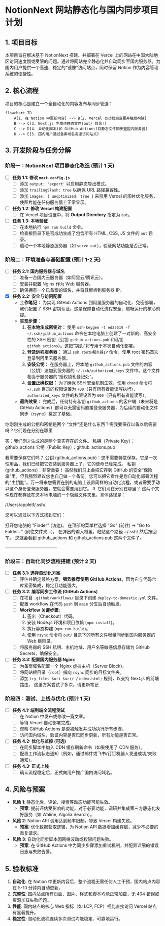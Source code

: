 # NotionNext 网站静态化与国内同步项目计划

## 1. 项目目标

本项目旨在解决基于 NotionNext 搭建、并部署在 Vercel 上的网站在中国大陆地区访问速度慢或受限的问题。通过将网站完全静态化并自动同步至国内服务器，为国内用户提供一个高速、稳定的“镜像”访问站点，同时保留 Notion 作为内容管理系统的便捷性。

## 2. 核心流程

项目的核心是建立一个全自动化的内容发布与同步管道：

```mermaid
flowchart TD
    A[1. 在 Notion 中更新内容] --> B[2. Vercel 自动检测变更并触发构建]
    B --> C[3. Next.js 生成纯静态文件(out/ 目录)]
    C --> D[4. 自动化脚本(如 GitHub Actions)将静态文件同步至国内服务器]
    D --> E[5. 国内用户通过备案域名高速访问站点]
```

## 3. 开发阶段与任务分解

### 阶段一：NotionNext 项目静态化改造 (预计 1 天)

-   [ ] **任务 1.1: 修改 `next.config.js`**
    -   [ ] 添加 `output: 'export'` 以启用静态导出模式。
    -   [ ] 添加 `trailingSlash: true` 以确保 URL 路径兼容性。
    -   [ ] 添加 `images: { unoptimized: true }` 来禁用 Vercel 的图片优化服务，使图片能在任何服务器上正常显示。
-   [ ] **任务 1.2: 修改 Vercel 构建配置**
    -   [ ] 在 Vercel 项目设置中，将 **Output Directory** 指定为 `out`。
-   [ ] **任务 1.3: 本地验证**
    -   [ ] 在本地执行 `npm run build` 命令。
    -   [ ] 检查根目录下是否成功生成了包含所有 HTML, CSS, JS 文件的 `out` 目录。
    -   [ ] 启动一个本地静态服务器（如 `serve out`），验证网站功能是否正常。

### 阶段二：环境准备与基础配置 (预计 1-2 天)

-   [ ] **任务 2.1: 国内服务器与域名**
    -   [ ] 准备一台国内云服务器（如阿里云/腾讯云）。
    -   [ ] 安装并配置 Nginx 作为 Web 服务器。
    -   [ ] 确保拥有一个已备案的域名，并将其解析到服务器 IP。
-   [x] **任务 2.2: 安全与访问配置**
    -   **工作笔记：** 为实现 GitHub Actions 到阿里服务器的自动化、免密部署，我们配置了 SSH 密钥认证。这是保障自动化流程安全、顺畅运行的核心前提。
    -   **实现步骤：**
        1.  **在本地生成密钥对：** 使用 `ssh-keygen -t ed25519 -f ~/.ssh/github_actions` 命令在本地电脑上创建了一对新的、高安全性的 SSH 密钥（公钥 `github_actions.pub` 和私钥 `github_actions`）。这把“钥匙”将专用于本次自动化部署。
        2.  **登录远程服务器：** 通过 `ssh root@服务器IP` 命令，使用 root 密码首次登录到阿里云服务器。
        3.  **安装公钥：** 在服务器上，将本地 `github_actions.pub` 文件的内容（公钥）追加到服务器的 `~/.ssh/authorized_keys` 文件中。这个文件相当于服务器的“授权锁孔登记处”。
        4.  **设置正确权限：** 为了确保 SSH 安全机制生效，使用 `chmod` 命令将 `~/.ssh` 目录的权限设置为 `700`（只有所有者能读写执行），`authorized_keys` 文件的权限设置为 `600`（只有所有者能读写）。
    -   **最终效果：** 完成后，任何持有私钥 `github_actions` 的客户端（未来将是 GitHub Actions）都可以无需密码直接登录服务器，为后续的自动化文件同步（rsync）奠定了基础。

你刚刚生成的公钥和密钥是两个 “文件”还是什么东西？需我要保存以备以后需要吗？它们现在分别在哪里

答：我们刚才生成的是两个真实存在的文件。
私钥（Private Key）：github_actions
公钥（Public Key）：github_actions.pub

我需要保存它们吗？
公钥 (github_actions.pub)：您不需要特意保存。它是一次性用品，我们已经把它安装到服务器上了，它的使命已经完成。
私钥 (github_actions)：非常重要！ 虽然我们马上会把它存到 GitHub 的安全“保险箱”里，但我强烈建议您也自己做一个备份。您可以把它看作是您自动化部署流程的“主钥匙”。万一将来您需要在别的电脑上设置同样的自动化流程，或者需要手动以这个身份登录服务器，您就会需要用到它。
3. 它们现在分别在哪里？
这两个文件现在都存放在您本地电脑的一个隐藏文件夹里。具体路径是：

/Users/appletf/.ssh/

您可以通过以下方式找到它们：

打开您电脑的 "Finder" (访达)。
在顶部的菜单栏选择 "Go" (前往) -> "Go to Folder..." (前往文件夹...)。
在弹出的输入框里，粘贴这个路径 ~/.ssh/ 然后按回车。
您就会看到 github_actions 和 github_actions.pub 这两个文件了。

————————————





### 阶段三：自动化同步流程搭建 (预计 2 天)

-   [ ] **任务 3.1: 选择自动化方案**
    -   [ ] 评估并确定最终方案，**强烈推荐使用 GitHub Actions**，因为它与代码仓库紧密集成，稳定且功能强大。
-   [ ] **任务 3.2: 编写同步工作流 (GitHub Actions)**
    -   [ ] 在项目 `.github/workflows/` 目录下创建 `deploy-to-domestic.yml` 文件。
    -   [ ] 配置 workflow 在代码 `push` 到 `main` 分支后自动触发。
    -   [ ] **Workflow 关键步骤:**
        1.  签出（Checkout）代码。
        2.  安装 Node.js 环境和项目依赖 (`npm install`)。
        3.  执行静态构建 (`npm run build`)。
        4.  使用 `rsync` 命令将 `out/` 目录下的所有文件增量同步到国内服务器的 Web 根目录。
    -   [ ] 将服务器的 SSH 私钥、主机地址、用户名等敏感信息存储为 GitHub Secrets，确保安全。
-   [ ] **任务 3.3: 配置国内服务器 Nginx**
    -   [ ] 为备案域名配置一个 Nginx 虚拟主机（Server Block）。
    -   [ ] 将网站根目录（`root`）指向 `rsync` 同步的目标文件夹。
    -   [ ] 添加 `try_files $uri $uri/ /index.html;` 规则，以支持 Next.js 的前端路由。
    这里方案尝试了多次，请更新笔记

### 阶段四：测试、上线与优化 (预计 1 天)

-   [ ] **任务 4.1: 端到端全流程测试**
    -   [ ] 在 Notion 中发布或修改一篇文章。
    -   [ ] 等待 Vercel 自动部署完成。
    -   [ ] 观察 GitHub Actions 是否被触发并成功执行所有步骤。
    -   [ ] 访问国内域名，验证内容是否已同步更新，所有功能是否正常。
-   [ ] **任务 4.2: 优化与监控 (可选)**
    -   [ ] 在同步脚本中加入 CDN 缓存刷新命令（如果使用了 CDN 服务）。
    -   [ ] 配置工作流状态通知（例如，通过邮件或飞书/钉钉机器人发送成功/失败通知）。
-   [ ] **任务 4.3: 正式上线**
    -   [ ] 确认流程稳定后，正式向用户推广国内访问域名。

## 4. 风险与预案

-   **风险 1**: 静态化后，评论、搜索等动态功能可能失效。
    -   **预案**: 提前评估受影响的功能。对于必要功能，调研并集成第三方静态化友好服务（如 Waline, Algolia Search）。
-   **风险 2**: Notion API 调用达到频率限制，导致 Vercel 构建失败。
    -   **预案**: 优化数据获取逻辑，为 Notion API 数据增加缓存层，减少不必要的重复请求。
-   **风险 3**: 自动化同步脚本因网络波动或权限问题失败。
    -   **预案**: 在 GitHub Actions 中为同步步骤添加重试机制，并配置详细的错误日志与失败告警。

## 5. 验收标准

1.  **自动化**: 在 Notion 中更新内容后，整个流程无需任何人工干预，国内站点内容在 5-10 分钟内自动更新。
2.  **完整性**: 国内站点所有页面、图片、样式和脚本均能正常加载，无 404 错误或资源加载失败问题。
3.  **性能**: 国内站点的核心 Web 指标（如 LCP, FCP）相比直接访问 Vercel 站点有显著提升。
4.  **稳定性**: 自动化流程连续多次测试均能稳定、可靠地运行。